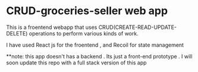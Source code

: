 # CRUD-groceries-seller web app


This is a froentend webapp that uses  CRUD(CREATE-READ-UPDATE-DELETE) operations to perform various kinds of work.

I have used React js for the froentend , and Recoil for state management

**note: this app doesn't has a backend . Its just a front-end prototype . I will soon update this repo with a  full stack version of this app 
